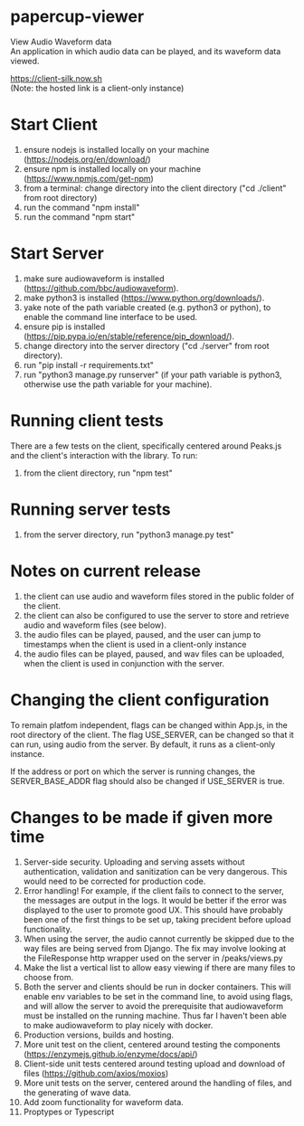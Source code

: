 # papercup-viewer
View Audio Waveform data  
An application in which audio data can be played, and its waveform data viewed.  
  
https://client-silk.now.sh   
(Note: the hosted link is a client-only instance)


# Start Client
1. ensure nodejs is installed locally on your machine (https://nodejs.org/en/download/)
2. ensure npm is installed locally on your machine (https://www.npmjs.com/get-npm)
3. from a terminal: change directory into the client directory ("cd ./client" from root directory)
4. run the command "npm install"
5. run the command "npm start"


# Start Server 
1. make sure audiowaveform is installed (https://github.com/bbc/audiowaveform).
2. make python3 is installed (https://www.python.org/downloads/).
3. yake note of the path variable created (e.g. python3 or python), to enable the command line interface to be used.
4. ensure pip is installed (https://pip.pypa.io/en/stable/reference/pip_download/).
5. change directory into the server directory ("cd ./server" from root directory).
6. run "pip install -r requirements.txt"
7. run "python3 manage.py runserver" (if your path variable is python3, otherwise use the path variable for your machine).

# Running client tests
There are a few tests on the client, specifically centered around Peaks.js and the client's interaction with the library.
To run:
1. from the client directory, run "npm test"


# Running server tests
1. from the server directory, run "python3 manage.py test"


# Notes on current release
1. the client can use audio and waveform files stored in the public folder of the client.
2. the client can also be configured to use the server to store and retrieve audio and waveform files (see below).
3. the audio files can be played, paused, and the user can jump to timestamps when the client is used in a client-only instance
4. the audio files can be played, paused, and wav files can be uploaded, when the client is used in conjunction with the server.
 

# Changing the client configuration
To remain platfom independent, flags can be changed within App.js, in the root directory of the client.
The flag USE_SERVER, can be changed so that it can run, using audio from the server. 
By default, it runs as a client-only instance.

If the address or port on which the server is running changes, the SERVER_BASE_ADDR flag should also be changed if USE_SERVER is true.


# Changes to be made if given more time
1. Server-side security. Uploading and serving assets without authentication, validation and sanitization can be very dangerous. This would need to be corrected for production code.
2. Error handling! For example, if the client fails to connect to the server, the messages are output in the logs. It would be better if the error was displayed to the user to promote good UX. This should have probably been one of the first things to be set up, taking precident before upload functionality.
3. When using the server, the audio cannot currently be skipped due to the way files are being served from Django. The fix may involve looking at the FileResponse http wrapper used on the server in /peaks/views.py
4. Make the list a vertical list to allow easy viewing if there are many files to choose from.
5. Both the server and clients should be run in docker containers. This will enable env variables to be set in the command line, to avoid using flags, and will allow the server to avoid the prerequisite that audiowaveform must be installed on the running machine. Thus far I haven't been able to make audiowaveform to play nicely with docker.
6. Production versions, builds and hosting.
7. More unit test on the client, centered around testing the components (https://enzymejs.github.io/enzyme/docs/api/)
8. Client-side unit tests centered around testing upload and download of files (https://github.com/axios/moxios)
9. More unit tests on the server, centered around the handling of files, and the generating of wave data.
10. Add zoom functionality for waveform data.
11. Proptypes or Typescript 
